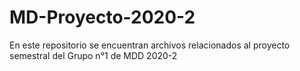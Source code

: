 # MD-Proyecto-2020-2
En este repositorio se encuentran archivos relacionados al proyecto semestral del Grupo n°1 de MDD 2020-2
